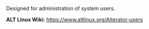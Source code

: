 Designed for administration of system users.

**ALT Linux Wiki:** <https://www.altlinux.org/Alterator-users>
